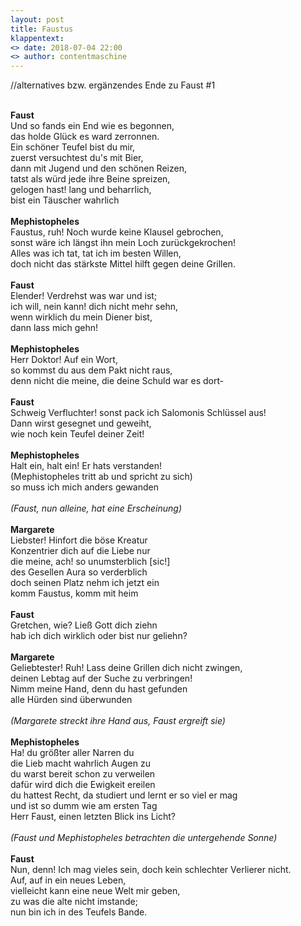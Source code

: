```yaml
---
layout: post
title: Faustus
klappentext:
<> date: 2018-07-04 22:00
<> author: contentmaschine
---
```


//alternatives bzw. ergänzendes Ende zu Faust #1 <br> <br>

<b>Faust</b> <br>
Und so fands ein End wie es begonnen, <br>
das holde Glück es ward zerronnen. <br>
Ein schöner Teufel bist du mir, <br>
zuerst versuchtest du's mit Bier, <br>
dann mit Jugend und den schönen Reizen, <br>
tatst als würd jede ihre Beine spreizen, <br>
gelogen hast! lang und beharrlich, <br>
bist ein Täuscher wahrlich <br> <br>
<b>Mephistopheles</b> <br>
Faustus, ruh! Noch wurde keine Klausel gebrochen, <br>
sonst wäre ich längst ihn mein Loch zurückgekrochen! <br>
Alles was ich tat, tat ich im besten Willen, <br>
doch nicht das stärkste Mittel hilft gegen deine Grillen. <br> <br>
<b>Faust</b> <br>
Elender! Verdrehst was war und ist; <br>
ich will, nein kann! dich nicht mehr sehn, <br>
wenn wirklich du mein Diener bist, <br>
dann lass mich gehn! <br> <br>
<b>Mephistopheles</b> <br>
Herr Doktor! Auf ein Wort, <br>
so kommst du aus dem Pakt nicht raus, <br>
denn nicht die meine, die deine Schuld war es dort- <br> <br>
<b>Faust</b> <br>
Schweig Verfluchter! sonst pack ich Salomonis Schlüssel aus! <br>
Dann wirst gesegnet und geweiht, <br>
wie noch kein Teufel deiner Zeit! <br> <br>
<b>Mephistopheles</b> <br>
Halt ein, halt ein! Er hats verstanden! <br>
(Mephistopheles tritt ab und spricht zu sich) <br>
so muss ich mich anders gewanden <br> <br>
<i>(Faust, nun alleine, hat eine Erscheinung)</i> <br> <br>
<b>Margarete</b> <br>
Liebster! Hinfort die böse Kreatur <br>
Konzentrier dich auf die Liebe nur <br>
die meine, ach! so unumsterblich [sic!] <br>
des Gesellen Aura so verderblich <br>
doch seinen Platz nehm ich jetzt ein <br>
komm Faustus, komm mit heim <br> <br>
<b>Faust</b> <br>
Gretchen, wie? Ließ Gott dich ziehn <br>
hab ich dich wirklich oder bist nur geliehn? <br> <br>
<b>Margarete</b> <br>
Geliebtester! Ruh! Lass deine Grillen dich nicht zwingen, <br>
deinen Lebtag auf der Suche zu verbringen! <br>
Nimm meine Hand, denn du hast gefunden <br>
alle Hürden sind überwunden <br> <br>
<i>(Margarete streckt ihre Hand aus, Faust ergreift sie)</i> <br> <br>
<b>Mephistopheles</b> <br>
Ha! du größter aller Narren du <br>
die Lieb macht wahrlich Augen zu <br>
du warst bereit schon zu verweilen <br>
dafür wird dich die Ewigkeit ereilen <br>
du hattest Recht, da studiert und lernt er so viel er mag <br>
und ist so dumm wie am ersten Tag <br>
Herr Faust, einen letzten Blick ins Licht? <br> <br>
<i>(Faust und Mephistopheles betrachten die untergehende Sonne)</i> <br> <br>
<b>Faust</b> <br>
Nun, denn! Ich mag vieles sein, doch kein schlechter Verlierer nicht. <br>
Auf, auf in ein neues Leben, <br>
vielleicht kann eine neue Welt mir geben, <br>
zu was die alte nicht imstande; <br>
nun bin ich in des Teufels Bande. <br>
